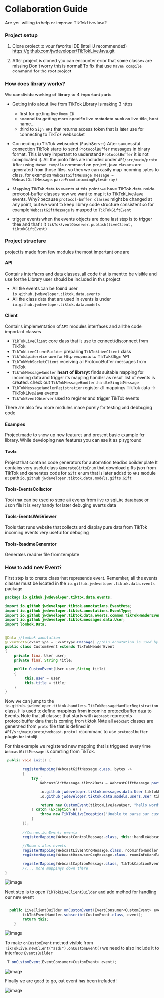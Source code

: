 # Collaboration Guide

Are you willing to help or improve TikTokLiveJava? 




### Project setup

1. Clone project to your favorite IDE (IntelliJ recommended) https://github.com/jwdeveloper/TikTokLiveJava.git

2. After project is cloned you can encounter error that some classes are missing
   Don't worry this is normal! To fix that use `Maven compile` command for the
   root project



### How does library works?

  We can divide working of library to 4 important parts

   - Getting info about live from TikTok
     Library is making 3 https
     - first for getting live `Room_ID`
     - second for getting more specific live metadata such as live title, host name...
     - third to `Sign API` that returns access token that is later use for connecting 
       to TikTok websocket
   - Connecting to TikTok websocket (PushServer)
        After successful connection TikTok starts to send `ProtocolBuffer`
        messages in binary format. This is very important to understand `ProtocolBuffer`
        it is not complicated :). All the proto files are included under `API/src/main/proto`
        After using `Maven compile` command on project, java classes are generated from 
        those files. so then we can easily map incoming bytes to class, for examples
        `WebcastGiftMessage message = WebcastGiftMessage.parseFrom(incomingBytesArray)`
        
   - Mapping TikTok data to events
      at this point we have TikTok data inside protocol-buffer classes now we want
      to map it to TikTokLiveJava events. Why? because `protocol-buffer classes` might
      be changed at any point, but we want to keep library code structure consistent
      so for example  `WebcastGiftMessage` is mapped to `TikTokGiftEvent`
       
   - trigger events 
      when the events objects are done last step is to trigger then and that's it
      `tikTokEventObserver.publish(liveClient, tiktokGiftEvent)`
  


### Project structure 
   project is made from few modules the most important one are

  #### API
        
   Contains interfaces and data classes, all code that is ment 
   to be visible and use for the Library user should be included
   in this project

   - All the events can be found user `io.github.jwdeveloper.tiktok.data.events` 
   - All the class data that are used in events is under `io.github.jwdeveloper.tiktok.data.models`
 

  #### Client

   Contains implementation of `API` modules interfaces and all the code
   important classes

   - `TikTokLiveClient` core class that is use to connect/disconnect from TikTok
   - `TikTokLiveClientBuilder` preparing `TikTokLiveClient` class
   - `TikTokApiService` use for Http requests to TikTok/Sign API 
   - `TikTokWebSocketClient` receiving all ProtocolBuffer messages from TikTok
   - `TikTokMessageHandler` **heart of libraryt** finds suitable mapping for incoming data and trigger its mapping handler as result list of events
      is created. check out `TikTokMessageHandler.handleSingleMessage`
   - `TikTokMessageHandlerRegistration` register all mappings TikTok data -> TikTokLiveJava events
   - `TikTokEventObserver` used to register and trigger TikTok events

  There are also few more modules made purely for testing and debbuging code

  #### Examples
   Project made to show up new features and present basic 
   example for library. While developing new features you 
   can use it as playground 
   
  #### Tools
   Project that contains code generators for automation teadios boilder plate
   It contains very useful class `GenerateGiftsEnum` that download gifts json from TikTok
   and generates code for `Gift` enum that is later added to `API` module at path `io.github.jwdeveloper.tiktok.data.models.gifts.Gift`
   
  #### Tools-EventsCollector
   Tool that can be used to store all events from live to sqlLite database or Json file
   It is very handy for later debuging events data
   
  #### Tools-EventsWebViewer
   Tools that runs website that collects and display pure data from TikTok incoming events
   very useful for debuging
   
  #### Tools-ReadmeGenerator
   Generates readme file from template




### How to add new Event?

First step is to create class that represends event. Remember, all the events classes must be located in the `io.github.jwdeveloper.tiktok.data.events` package

```java
package io.github.jwdeveloper.tiktok.data.events;

import io.github.jwdeveloper.tiktok.annotations.EventMeta;
import io.github.jwdeveloper.tiktok.annotations.EventType;
import io.github.jwdeveloper.tiktok.data.events.common.TikTokHeaderEvent;
import io.github.jwdeveloper.tiktok.messages.data.User;
import lombok.Data;


@Data //lombok annotation
@EventMeta(eventType = EventType.Message) //this annotation is used by readme generater code
public class CustomEvent extends TikTokHeaderEvent
{
    private final User user;
    private final String title;

    public CustomEvent(User user,String title)
    {
         this.user = user;
         this.title = title;
    }
}
```
Now we can jump to the `io.github.jwdeveloper.tiktok.handlers.TikTokMessageHandlerRegistration` class. It is used 
to define mappings from incoming protocolbuffer data to Events. 
Note that all classes that starts with `Webcast` represents protocolbuffer data that is coming from tiktok
Note all `Webcast` classes are generated from `proto` file that is defined in `API/src/main/proto/webcast.proto` I recommand to use `protocolbuffer` plugin for inteliji  


For this example we registered new mapping that is triggered every time `WebcastGiftMessage` is comming 
from TikTok. 

```java
 public void init() {

        registerMapping(WebcastGiftMessage.class, bytes ->
        {
            try {
                WebcastGiftMessage tiktokData = WebcastGiftMessage.parseFrom(bytes);

                io.github.jwdeveloper.tiktok.messages.data.User tiktokProtocolBufferUser = tiktokData.getUser();
                io.github.jwdeveloper.tiktok.data.models.users.User tiktokLiveJavaUser = User.map(tiktokProtocolBufferUser);

                return new CustomEvent(tiktokLiveJavaUser, "hello word");
            } catch (Exception e) {
                throw new TikTokLiveException("Unable to parse our custom event", e);
            }
        });
         
        //ConnectionEvents events
        registerMapping(WebcastControlMessage.class, this::handleWebcastControlMessage);

        //Room status events
        registerMapping(WebcastLiveIntroMessage.class, roomInfoHandler::handleIntro);
        registerMapping(WebcastRoomUserSeqMessage.class, roomInfoHandler::handleUserRanking);

        registerMapping(WebcastCaptionMessage.class, TikTokCaptionEvent.class);
        //... more mappings down there
}
```
![image](https://github.com/jwdeveloper/TikTokLiveJava/assets/79764581/b4e410c9-c363-43ed-a0c0-8220ed50a387)



Next step is to open `TikTokLiveClientBuilder` and add method for handling our new event

``` java

  public LiveClientBuilder onCustomEvent(EventConsumer<CustomEvent> event) {
        tikTokEventHandler.subscribe(CustomEvent.class, event);
        return this;
    }

```
![image](https://github.com/jwdeveloper/TikTokLiveJava/assets/79764581/b22d2044-d565-4b2d-944b-df6a6b75083a)



To make `onCustomEvent` method visible from `TikTokLive.newClient("asds").onCustomEvent()` we 
need to also include it to interface `EventsBuilder`

``` java
 T onCustomEvent(EventConsumer<CustomEvent> event);
```

![image](https://github.com/jwdeveloper/TikTokLiveJava/assets/79764581/547f5d16-83fa-48ab-909e-993bf9af1a8e)








Finally we are good to go, out event has been included!

![image](https://github.com/jwdeveloper/TikTokLiveJava/assets/79764581/36ad6f1f-b38c-4cf7-93bd-b4cc0638cba0)







   
